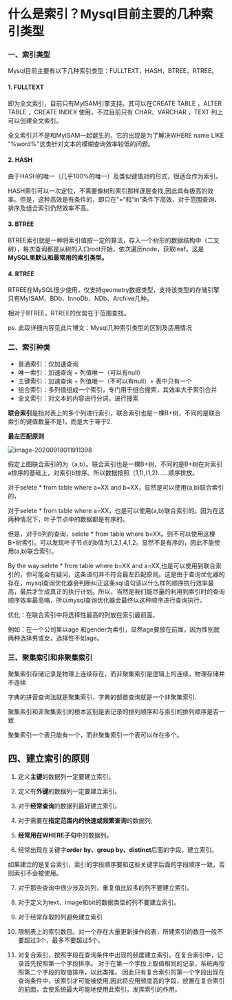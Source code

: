 # 什么是索引？Mysql目前主要的几种索引类型

### 一、索引类型

Mysql目前主要有以下几种索引类型：FULLTEXT，HASH，BTREE，RTREE。

#### 1. FULLTEXT

即为全文索引，目前只有MyISAM引擎支持。其可以在CREATE TABLE ，ALTER TABLE ，CREATE INDEX 使用，不过目前只有 CHAR、VARCHAR ，TEXT 列上可以创建全文索引。

全文索引并不是和MyISAM一起诞生的，它的出现是为了解决WHERE name LIKE “%word%"这类针对文本的模糊查询效率较低的问题。

#### 2. HASH

由于HASH的唯一（几乎100%的唯一）及类似键值对的形式，很适合作为索引。

HASH索引可以一次定位，不需要像树形索引那样逐层查找,因此具有极高的效率。但是，这种高效是有条件的，即只在“=”和“in”条件下高效，对于范围查询、排序及组合索引仍然效率不高。

#### 3. BTREE

BTREE索引就是一种将索引值按一定的算法，存入一个树形的数据结构中（二叉树），每次查询都是从树的入口root开始，依次遍历node，获取leaf。这是**MySQL里默认和最常用的索引类型。**

#### 4. RTREE

RTREE在MySQL很少使用，仅支持geometry数据类型，支持该类型的存储引擎只有MyISAM、BDb、InnoDb、NDb、Archive几种。

相对于BTREE，RTREE的优势在于范围查找。

ps. 此段详细内容见此片博文：Mysql几种索引类型的区别及适用情况

### 二、索引种类

- 普通索引：仅加速查询
- 唯一索引：加速查询 + 列值唯一（可以有null）
- 主键索引：加速查询 + 列值唯一（不可以有null）+ 表中只有一个
- 组合索引：多列值组成一个索引，专门用于组合搜索，其效率大于索引合并
- 全文索引：对文本的内容进行分词，进行搜索



**联合索引**是指对表上的多个列进行索引，联合索引也是一棵B+树，不同的是联合索引的键值数量不是1，而是大于等于2.

**最左匹配原则**

![image-20200919011911398](https://gitee.com/fking86/images4typora/raw/master/imgs/20200919011911.png)

假定上图联合索引的为（a,b）。联合索引也是一棵B+树，不同的是B+树在对索引a排序的基础上，对索引b排序。所以数据按照（1,1),(1,2)......顺序排放。

对于selete * from table where a=XX and b=XX，显然是可以使用(a,b)联合索引的，

对于selete * from table where a=XX，也是可以使用(a,b)联合索引的。因为在这两种情况下，叶子节点中的数据都是有序的。

但是，对于b列的查询，selete * from table where b=XX。则不可以使用这棵B+树索引。可以发现叶子节点的b值为1,2,1,4,1,2。显然不是有序的，因此不能使用(a,b)联合索引。

By the way:selete * from table where b=XX and a=XX,也是可以使用到联合索引的，你可能会有疑问，这条语句并不符合最左匹配原则。这是由于查询优化器的存在，mysql查询优化器会判断纠正这条sql语句该以什么样的顺序执行效率最高，最后才生成真正的执行计划。所以，当然是我们能尽量的利用到索引时的查询顺序效率最高咯，所以mysql查询优化器会最终以这种顺序进行查询执行。

优化：在联合索引中将选择性最高的列放在索引最前面。

例如：在一个公司里以age 和gender为索引，显然age要放在前面，因为性别就两种选择男或女，选择性不如age。



### **三、聚集索引和非聚集索引**

聚集索引存储记录是物理上连续存在，而非聚集索引是逻辑上的连续，物理存储并不连续

字典的拼音查询法就是聚集索引，字典的部首查询就是一个非聚集索引.

聚集索引和非聚集索引的根本区别是表记录的排列顺序和与索引的排列顺序是否一致

聚集索引一个表只能有一个，而非聚集索引一个表可以存在多个。



## 四、建立索引的原则

1) 定义**主键**的数据列一定要建立索引。
2) 定义有**外键**的数据列一定要建立索引。
3) 对于**经常查询**的数据列最好建立索引。
4) 对于需要在**指定范围内的快速或频繁查询**的数据列;
5) **经常用在WHERE子句**中的数据列。

6) 经常出现在关键字**order by、group by、distinct**后面的字段，建立索引。

 如果建立的是复合索引，索引的字段顺序要和这些关键字后面的字段顺序一致，否则索引不会被使用。

7) 对于那些查询中很少涉及的列，重复值比较多的列不要建立索引。

8) 对于定义为text、image和bit的数据类型的列不要建立索引。

9) 对于经常存取的列避免建立索引

10) 限制表上的索引数目。对一个存在大量更新操作的表，所建索引的数目一般不要超过3个，最多不要超过5个。

11) 对复合索引，按照字段在查询条件中出现的频度建立索引。在复合索引中，记录首先按照第一个字段排序。
对于在第一个字段上取值相同的记录，系统再按照第二个字段的取值排序，以此类推。
因此只有复合索引的第一个字段出现在查询条件中，该索引才可能被使用,因此将应用频度高的字段，放置在复合索引的前面，会使系统最大可能地使用此索引，发挥索引的作用。



